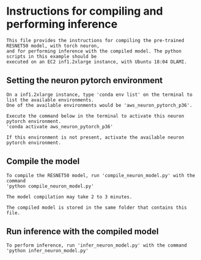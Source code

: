# Instructions for compiling and performing inference

```
This file provides the instructions for compiling the pre-trained RESNET50 model, with torch neuron, 
and for performing inference with the compiled model. The python scripts in this example should be 
executed on an EC2 inf1.2xlarge instance, with Ubuntu 18:04 DLAMI.
```

## Setting the neuron pytorch environment

```
On a inf1.2xlarge instance, type 'conda env list' on the terminal to list the available environments.
One of the available environments would be 'aws_neuron_pytorch_p36'.

Execute the command below in the terminal to activate this neuron pytorch environment.
'conda activate aws_neuron_pytorch_p36'

If this environment is not present, activate the available neuron pytorch environment.
```

## Compile the model

```
To compile the RESNET50 model, run 'compile_neuron_model.py' with the command
'python compile_neuron_model.py'

The model compilation may take 2 to 3 minutes.

The compiled model is stored in the same folder that contains this file.
```

## Run inference with the compiled model

```
To perform inference, run 'infer_neuron_model.py' with the command
'python infer_neuron_model.py'
